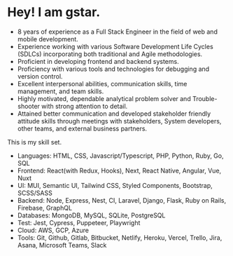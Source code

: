 # Hey! I am gstar.

- 8 years of experience as a Full Stack Engineer in the field of web and mobile development.
- Experience working with various Software Development Life Cycles (SDLCs) incorporating both traditional and Agile methodologies.
- Proficient in developing frontend and backend systems.
- Proficiency with various tools and technologies for debugging and version control.
- Excellent interpersonal abilities, communication skills, time management, and team skills.
- Highly motivated, dependable analytical problem solver and Trouble-shooter with strong attention to detail.
- Attained better communication and developed stakeholder friendly attitude skills through meetings with stakeholders, System developers, other teams, and external business partners.


This is my skill set.
- Languages: HTML, CSS, Javascript/Typescript, PHP, Python, Ruby, Go, SQL
- Frontend: React(with Redux, Hooks), Next, React Native, Angular, Vue, Nuxt
- UI: MUI, Semantic UI, Tailwind CSS, Styled Components, Bootstrap, SCSS/SASS
- Backend: Node, Express, Nest, CI, Laravel, Django, Flask, Ruby on Rails, Firebase, GraphQL
- Databases: MongoDB, MySQL, SQLite, PostgreSQL
- Test: Jest, Cypress, Puppeteer, Playwright
- Cloud: AWS, GCP, Azure
- Tools: Git, Github, Gitlab, Bitbucket, Netlify, Heroku, Vercel, Trello, Jira, Asana, Microsoft Teams, Slack
